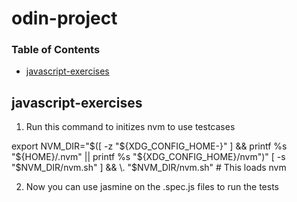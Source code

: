 # odin-project

### Table of Contents
   * [javascript-exercises](#javascript-exercises)

## javascript-exercises
1. Run this command to initizes nvm to use testcases

export NVM_DIR="$([ -z "${XDG_CONFIG_HOME-}" ] && printf %s "${HOME}/.nvm" || printf %s "${XDG_CONFIG_HOME}/nvm")"
[ -s "$NVM_DIR/nvm.sh" ] && \. "$NVM_DIR/nvm.sh" # This loads nvm

2. Now you can use jasmine on the .spec.js files to run the tests
